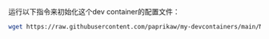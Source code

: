 运行以下指令来初始化这个dev container的配置文件：
``` sh
wget https://raw.githubusercontent.com/paprikaw/my-devcontainers/main/NJU-OS/setup.sh && chmod u+x setup.sh && ./setup.sh
```
